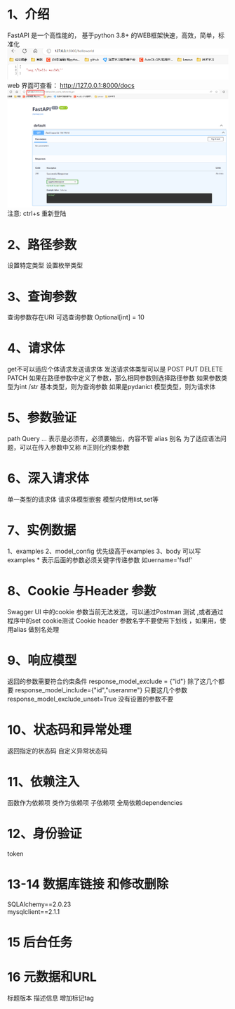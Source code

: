 # 1、介绍
FastAPI 是一个高性能的，
基于python 3.8+ 的WEB框架快速，高效，简单，标准化
![alt text](image/image.png)
web 界面可查看：
http://127.0.0.1:8000/docs
![alt text](image/web.png)
注意: ctrl+s 重新登陆

# 2、路径参数
设置特定类型
设置枚举类型

# 3、查询参数
查询参数存在URI
可选查询参数 Optional[int] = 10

# 4、请求体
get不可以适应个体请求发送请求体
发送请求体类型可以是 POST PUT DELETE PATCH
如果在路径参数中定义了参数，那么相同参数则选择路径参数
如果参数类型为int /str 基本类型，则为查询参数
如果是pydanict 模型类型，则为请求体

# 5、参数验证
path Query
... 表示是必须有，必须要输出，内容不管
alias 别名 为了适应语法问题，可以在传入参数中又称
#正则化约束参数

# 6、深入请求体
单一类型的请求体
请求体模型嵌套
模型内使用list,set等

# 7、实例数据
1、examples
2、model_config 优先级高于examples
3、body 可以写examples * 表示后面的参数必须关键字传递参数 如uername='fsdf'    

# 8、Cookie 与Header 参数
Swagger UI 中的cookie 参数当前无法发送，可以通过Postman 测试 ,或者通过程序中的set cookie测试
Cookie header 参数名字不要使用下划线 ，如果用，使用alias 做别名处理

# 9、响应模型
返回的参数需要符合约束条件
response_model_exclude = {"id"} 除了这几个都要
response_model_include={"id","useranme"} 只要这几个参数
response_model_exclude_unset=True 没有设置的参数不要  

# 10、状态码和异常处理
返回指定的状态码
自定义异常状态码

# 11、依赖注入
函数作为依赖项
类作为依赖项
子依赖项
全局依赖dependencies

# 12、身份验证
token

# 13-14 数据库链接 和修改删除
SQLAlchemy==2.0.23  
mysqlclient==2.1.1

# 15 后台任务

# 16 元数据和URL
标题版本 描述信息
增加标记tag